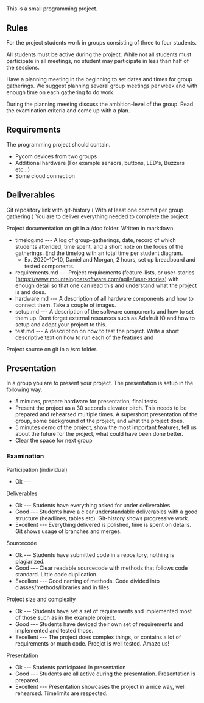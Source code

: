 # 

This is a small programming project.

## Rules

For the project students work in groups consisting of three to four students. 

All students must be active during the project. While not all students must participate in all meetings, no student may participate in less than half of the sessions. 

Have a planning meeting in the beginning to set dates and times for group gatherings. We suggest planning several group meetings per week and with enough time on each gathering to do work. 

During the planning meeting discuss the ambition-level of the group. Read the examination criteria and come up with a plan. 


## Requirements

The programming project should contain.
 * Pycom devices from two groups
 * Additional hardware (For example sensors, buttons, LED's, Buzzers etc...)
 * Some cloud connection
 
 
 ## Deliverables
 
 Git repository link with git-history ( With at least one commit per group gathering )
 You are to deliver everything needed to complete the project
 
 Project documentation on git in a /doc folder. Written in markdown.
  * timelog.md --- A log of group-gatherings, date, record of which students attended, time spent, and a short note on the focus of the gatherings. End the timelog with an total time per student diagram. 
    * Ex. 2020-10-10, Daniel and Morgan, 2 hours, set up breadboard and tested components.
  * requirements.md --- Project requirements (feature-lists, or user-stories (https://www.mountaingoatsoftware.com/agile/user-stories) with enough detail so that one can read this and understand what the project is and does.
  * hardware.md --- A description of all hardware components and how to connect them. Take a couple of images.
  * setup.md --- A description of the software components and how to set them up. Dont forget external resources such as Adafruit IO and how to setup and adopt your project to this. 
  * test.md --- A description on how to test the project. Write a short descriptive text on how to run each of the features and
  
 Project source on git in a /src folder.

## Presentation

In a group you are to present your project. The presentation is setup in the following way.
 * 5 minutes, prepare hardware for presentation, final tests
 * Present the project as a 30 seconds elevator pitch. This needs to be prepared and rehearsed multiple times. A supershort presentation of the group, some background of the project, and what the project does. 
 * 5 minutes demo of the project, show the most important features, tell us about the future for the project, what could have been done better.
 * Clear the space for next group
 
### Examination

Participation (individual)
 * Ok --- 

Deliverables
 * Ok --- Students have everything asked for under deliverables
 * Good --- Students have a clear understandable deliverables with a good structure (headlines, tables etc). Git-history shows progressive work.
 * Excellent --- Everything delivered is polished, time is spent on details. Git shows usage of branches and merges. 
 
Sourcecode
 * Ok --- Students have submitted code in a repository, nothing is plagiarized.
 * Good --- Clear readable sourcecode with methods that follows code standard. Little code duplication. 
 * Excellent --- Good naming of methods. Code divided into classes/methods/libraries and in files. 
 
Project size and complexity
 * Ok --- Students have set a set of requirements and implemented most of those such as in the example project.
 * Good --- Students have deviced their own set of requirements and implemented and tested those.
 * Excellent --- The project does complex things, or contains a lot of requirements or much code. Proejct is well tested. Amaze us!
 
Presentation
 * Ok --- Students participated in presentation
 * Good --- Students are all active during the presentation. Presentation is prepared.
 * Excellent --- Presentation showcases the project in a nice way, well rehearsed. Timelimits are respected. 
 
